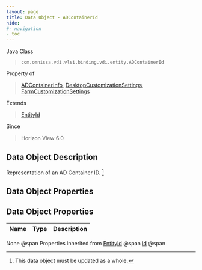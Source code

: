 ```yaml
---
layout: page
title: Data Object - ADContainerId
hide:
#- navigation
- toc
---
```








Java Class
> `com.omnissa.vdi.vlsi.binding.vdi.entity.ADContainerId`

Property of
> [ADContainerInfo](vdi.utils.ADContainer.ADContainerInfo.md#field_detail), [DesktopCustomizationSettings](vdi.resources.Desktop.CustomizationSettings.md#field_detail), [FarmCustomizationSettings](vdi.resources.Farm.CustomizationSettings.md#field_detail)

Extends
> [EntityId](vdi.EntityId.md)

Since
> Horizon View 6.0


## Data Object Description

Representation of an AD Container ID.
 [^167]



## Data Object Properties

## Data Object Properties

 Name | Type | Description
:---|:---:|:---
None @span
Properties inherited from [EntityId](vdi.EntityId.md) @span
[id](vdi.EntityId.md#id) @span


 


[^167]: This data object must be updated as a whole.